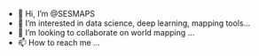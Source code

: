 - 👋 Hi, I’m @SESMAPS
- 👀 I’m interested in data science, deep learning, mapping tools...
- 💞️ I’m looking to collaborate on world mapping ...
- 📫 How to reach me ...

<!---
SESMAPS/SESMAPS is a ✨ special ✨ repository because its `README.md` (this file) appears on your GitHub profile.
You can click the Preview link to take a look at your changes.
--->
